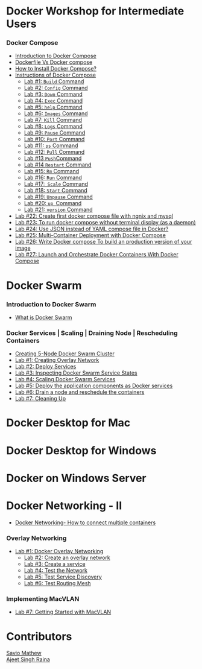 # Docker Workshop for Intermediate Users

### Docker Compose

- [Introduction to Docker Compose]()<br>
- [Dockerfile Vs Docker compose ]()<br>
- [How to Install Docker Compose? ]()<br>
- [Instructions of Docker Compose]()<br>
     - [Lab #1: `Build` Command ]()<br>
     - [Lab #2: `Config` Command ]()<br>
     - [Lab #3: `Down` Command  ]()<br>
     - [Lab #4: `Exec` Command ]()<br>
     - [Lab #5: `help` Command ]()<br>
     - [Lab #6: `Images` Command ]()<br>
     - [Lab #7: `Kill` Command ]()<br>
     - [Lab #8: `Logs` Command ]()<br>
     - [Lab #9:  `Pause` Command ]()<br>
     - [Lab #10: `Port` Command ]()<br>
     - [Lab #11: `ps` Command ]()<br>
     - [Lab #12: `Pull` Command ]()<br>
     - [Lab #13 ` Push `Command ]()<br>
     - [Lab #14 `Restart` Command ]()<br>
     - [Lab #15: `Rm` Command ]()<br>
     - [Lab #16: `Run` Command ]()<br>
     - [Lab #17:` Scale` Command]()<br>
     - [Lab #18: `Start` Command]()<br>
     - [Lab #19: `Unpause` Command ]()<br>
     - [Lab #20:  `up `Command ]()<br>
     - [Lab #21:  `version` Command]()<br>
- [Lab #22: Create first docker compose file with ngnix and mysql]()<br>
- [Lab #23: To run docker compose without terminal display (as a daemon) ]()<br> 
- [Lab #24: Use JSON instead of YAML compose file in Docker?]()<br>
- [Lab #25: Multi-Container Deployment with Docker Compose ]()<br>
- [Lab #26: Write Docker compose To build an production version of your image]()<br>
- [Lab #27: Launch and Orchestrate Docker Containers With Docker Compose ]()<br>

# Docker Swarm

### Introduction to Docker Swarm

- [What is Docker Swarm](./what-is-docker-swarm.md)<br>

### Docker Services | Scaling | Draining Node | Rescheduling Containers

- [Creating 5-Node Docker Swarm Cluster](./getting-started-with-swarm.md)<br>
- [Lab #1: Creating Overlay Network](./lab1-docker-network-overlay.md)<br>
- [Lab #2: Deploy Services ](./lab2-deploy-services.md)<br>
- [Lab #3: Inspecting Docker Swarm Service States](./lab3-inspect-services.md)<br>
- [Lab #4: Scaling Docker Swarm Services](./lab4-scaling-services.md)<br>
- [Lab #5: Deploy the application components as Docker services ](./lab5-deploy-app-component-as-docker-services.md)<br>
- [Lab #6: Drain a node and reschedule the containers](./lab6-drain-a-node-reschedule-md)<br>
- [Lab #7: Cleaning Up ](./lab7-cleaning-up.md)<br>




# Docker Desktop for Mac


# Docker Desktop for Windows


# Docker on Windows Server



# Docker Networking - II

- [Docker Networking- How to connect multiple containers]()<br>

### Overlay Networking

- [Lab #1: Docker Overlay Networking]()
   - [Lab #2: Create an overlay network]()
   - [Lab #3: Create a service]()
   - [Lab #4: Test the Network]()
   - [Lab #5: Test Service Discovery]()
   - [Lab #6: Test Routing Mesh]()

### Implementing MacVLAN

- [Lab #7: Getting Started with MacVLAN](networking/lab7-macvlan.md)


# Contributors

[Savio Mathew](https://www.linkedin.com/in/saviovettoor)<br>
[Ajeet Singh Raina](https://github.com/ajeetraina)
 
